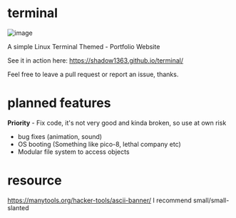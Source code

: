 # terminal
![image](https://github.com/Shadow1363/terminal/assets/112425274/e532831f-7e50-4461-91c0-ec8a8f766202)

A simple Linux Terminal Themed - Portfolio Website

See it in action here: https://shadow1363.github.io/terminal/

Feel free to leave a pull request or report an issue, thanks.

# planned features
**Priority** - Fix code, it's not very good and kinda broken, so use at own risk
- bug fixes (animation, sound)
- OS booting (Something like pico-8, lethal company etc)
- Modular file system to access objects

# resource
https://manytools.org/hacker-tools/ascii-banner/
I recommend small/small-slanted
